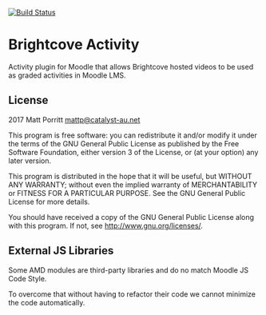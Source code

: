 [![Build Status](https://travis-ci.org/catalyst/moodle-mod_brightcove.svg?branch=master)](https://travis-ci.org/catalyst/moodle-mod_brightcove)
# Brightcove Activity #

Activity plugin for Moodle that allows Brightcove hosted videos to be used as graded activities in Moodle LMS.

## License ##

2017 Matt Porritt <mattp@catalyst-au.net>

This program is free software: you can redistribute it and/or modify it under
the terms of the GNU General Public License as published by the Free Software
Foundation, either version 3 of the License, or (at your option) any later
version.

This program is distributed in the hope that it will be useful, but WITHOUT ANY
WARRANTY; without even the implied warranty of MERCHANTABILITY or FITNESS FOR A
PARTICULAR PURPOSE.  See the GNU General Public License for more details.

You should have received a copy of the GNU General Public License along with
this program.  If not, see <http://www.gnu.org/licenses/>.

## External JS Libraries ##

Some AMD modules are third-party libraries and do no match Moodle JS Code Style.

To overcome that without having to refactor their code we cannot minimize the
code automatically.
